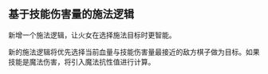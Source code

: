 ## 基于技能伤害量的施法逻辑

新增一个施法逻辑，让火女在选择施法目标时更智能。  
  
新的施法逻辑将优先选择当前血量与技能伤害量最接近的敌方棋子做为目标。如果技能是魔法伤害，将引入魔法抗性值进行计算。